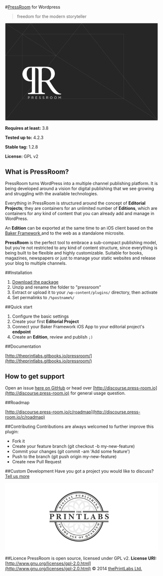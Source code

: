 #[PressRoom](http://press-room.io/) for Wordpress

>freedom for the modern storyteller

<a>![](PR-github.png?raw=true "PressRoom for Wordpress")</a>

**Requires at least:** 3.8

**Tested up to:** 4.2.3

**Stable tag:** 1.2.8

**License:** GPL v2

## What is PressRoom?
PressRoom turns WordPress into a multiple channel publishing platform. It is being developed around a vision for digital publishing that we see growing and struggling with the available technologies.

Everything in PressRoom is structured around the concept of **Editorial Projects**; they are containers for an unlimited number of **Editions**, which are containers for any kind of content that you can already add and manage in WordPress.

An **Edition** can be exported at the same time to an iOS client based on the [Baker Framework ](https://github.com/bakerframework/baker) and to the web as a standalone microsite.

**PressRoom** is the perfect tool to embrace a sub-compact publishing model, but you’re not restricted to any kind of content structure, since everything is being built to be flexible and highly customizable. Suitable for books, magazines, newspapers or just to manage your static websites and release your blog to multiple channels.

##Installation

1. [Download the package](https://github.com/thePrintLabs/pressroom/archive/master.zip)
2. Unzip and rename the folder to "pressroom"
3. Extract or upload it to your ```/wp-content/plugins/``` directory, then activate
4. Set permalinks to ```/%postname%/```

##Quick start
1. Configure the basic settings
2. Create your first **Editorial Project**
3. Connect your Baker Framework iOS App to your editorial project's **endpoint**
4. Create an **Edition**, review and publish ```;)```

##Documentation

[http://theprintlabs.gitbooks.io/pressroom/](http://theprintlabs.gitbooks.io/pressroom/)

## How to get support
Open an issue [here on GitHub](https://github.com/thePrintLabs/pressroom/issues) or head over [http://discourse.press-room.io](http://discourse.press-room.io) for general usage question.

##Roadmap

[http://discourse.press-room.io/c/roadmap](http://discourse.press-room.io/c/roadmap)

##Contributing
Contributions are always welcomed to further improve this plugin:

- Fork it
- Create your feature branch (git checkout -b my-new-feature)
- Commit your changes (git commit -am 'Add some feature')
- Push to the branch (git push origin my-new-feature)
- Create new Pull Request


##Custom Development
Have you got a project you would like to discuss? [Tell us more](https://theprintlabs.typeform.com/to/QyHaBj)

<a href="https://theprintlabs.typeform.com/to/QyHaBj" title="thePrintLabs" alt="thePrintLabs" target="_blank">![](logo-tpl.png?raw=true "thePrintlabs")</a>

##Licence
PressRoom is open source, licensed under GPL v2.
**License URI:** [http://www.gnu.org/licenses/gpl-2.0.html](http://www.gnu.org/licenses/gpl-2.0.html)
© 2014 [thePrintLabs Ltd.](http://theprintlabs.com)

